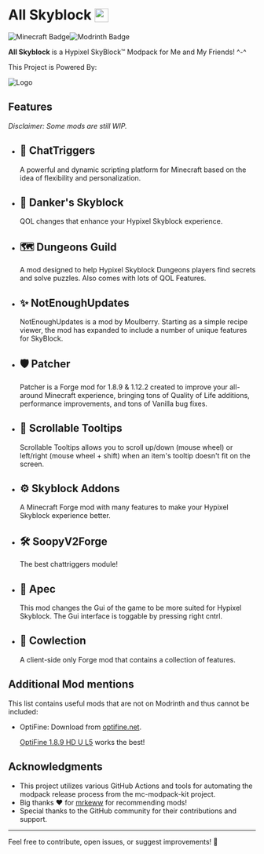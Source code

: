 # All Skyblock <img src="https://github.com/jh-devv/all-skyblock/assets/122896463/ce3fed5b-b906-4c37-a932-b0628bd61a30" style="position:relative;top:0.173em;height:1em;">

![Minecraft Badge](https://img.shields.io/badge/Minecraft-62B47A?logo=minecraft&logoColor=fff&style=for-the-badge)![Modrinth Badge](https://img.shields.io/badge/Modrinth-00AF5C?logo=modrinth&logoColor=fff&style=for-the-badge)

**All Skyblock** is a Hypixel SkyBlock™ Modpack for Me and My Friends! ^-^

This Project is Powered By:

<!-- Some html spaghetti -->
<a style="visibility: hidden; text-decoration: inherit;" href="https://github.com/jh-devv/mc-modpack-kit">
<picture style="visibility: visible">
  <source media="(prefers-color-scheme: dark)" srcset="https://github.com/jh-devv/mc-modpack-kit/assets/122896463/003f8682-7e4f-4797-bdc8-2610a5d505de">
   <source media="(prefers-color-scheme: light)" srcset="https://github.com/jh-devv/mc-modpack-kit/assets/122896463/55e900a0-6de4-49e7-a9b0-2a8c764c9a4a">
  <img alt="Logo">
</picture>
</a>

## Features

_Disclaimer: Some mods are still WIP._


- ## 🚀 **ChatTriggers**

    A powerful and dynamic scripting platform for Minecraft based on the idea of flexibility and personalization.

- ## 🌟 **Danker's Skyblock**

    QOL changes that enhance your Hypixel Skyblock experience.

- ## 🗺️ **Dungeons Guild**

    A mod designed to help Hypixel Skyblock Dungeons players find secrets and solve puzzles. Also comes with lots of QOL Features.

- ## ✨ **NotEnoughUpdates**

    NotEnoughUpdates is a mod by Moulberry. Starting as a simple recipe viewer, the mod has expanded to include a number of unique features for SkyBlock.

- ## 🛡️ **Patcher**

    Patcher is a Forge mod for 1.8.9 & 1.12.2 created to improve your all-around Minecraft experience, bringing tons of Quality of Life additions, performance improvements, and tons of Vanilla bug fixes.

- ## 📜 **Scrollable Tooltips**

    Scrollable Tooltips allows you to scroll up/down (mouse wheel) or left/right (mouse wheel + shift) when an item's tooltip doesn't fit on the screen.

- ## ⚙️ **Skyblock Addons**

    A Minecraft Forge mod with many features to make your Hypixel Skyblock experience better.

- ## 🛠️ **SoopyV2Forge**

    The best chattriggers module!

- ## 📱 **Apec**

    This mod changes the Gui of the game to be more suited for Hypixel Skyblock.
    The Gui interface is toggable by pressing right cntrl.

- ## 🐄 **Cowlection**

    A client-side only Forge mod that contains a collection of features.

## Additional Mod mentions

This list contains useful mods that are not on Modrinth and thus cannot be included:

- OptiFine: Download from [optifine.net](https://optifine.net).

    [OptiFine 1.8.9 HD U L5](https://optifine.net/adloadx?f=OptiFine_1.8.9_HD_U_L5.jar) works the best!

## Acknowledgments

- This project utilizes various GitHub Actions and tools for automating the modpack release process from the mc-modpack-kit project.
- Big thanks ❤️ for [mrkeww](https://github.com/mrkeww) for recommending mods!
- Special thanks to the GitHub community for their contributions and support.

---

<!---For detailed usage instructions and customization options, please refer to the [documentation](https://github.com/yourusername/mc-modpack-kit/wiki).-->

Feel free to contribute, open issues, or suggest improvements! 🚀
